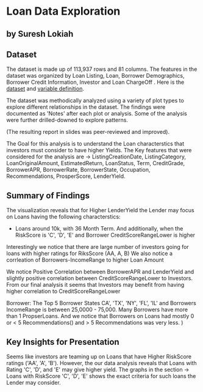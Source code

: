 # Loan Data Exploration

## by Suresh Lokiah

## Dataset

The dataset is made up of 113,937 rows and 81 columns. The features in the dataset was organized by Loan Listing, Loan, Borrower Demographics, Borrower Credit Information, Investor and Loan ChargeOff . Here is the [dataset](https://s3.amazonaws.com/udacity-hosted-downloads/ud651/prosperLoanData.csv) and [variable definition](https://docs.google.com/spreadsheets/d/1gDyi_L4UvIrLTEC6Wri5nbaMmkGmLQBk-Yx3z0XDEtI/edit#gid=0).  

The dataset was methodically analyzed using a variety of plot types to explore different relationships in the dataset. The findings were documented as 'Notes' after each plot or analysis. Some of the analysis were further drilled-downed to explore patterns.

(The resulting report in slides was peer-reviewed and improved).

The Goal for this analysis is to understand the Loan characterstics that investors must consider to have higher Yields. The Key features that were considered for the analysis are  -> ListingCreationDate, ListingCategory, LoanOriginalAmount, EstimatedReturn, LoanStatus, Term, CreditGrade, BorrowerAPR, BorrowerRate, BorrowerState, Occupation, Recommendations, ProsperScore, LenderYield.

## Summary of Findings

The visualization reveals that for Higher LenderYield the Lender may focus on Loans having the following characterstics:

* Loans around 10k, with 36 Month Term. And additionally, when the RiskScore is 'C', 'D', 'E' and Borrower CreditScoreRangeLower is higher

Interestingly we notice that there are large number of investors going for loans with higher ratings for RiksScore (AA, A, B)
We also notice a corrleation of  Borrowers-IncomeRange to higher Loan Amount

We notice Positive Correlation between BorrowerAPR and LenderYield and slightly positive correlation between CreditScoreRangeLower to  Investors. From our final analysis it seems that Investors may benefit from having higher correlation to CreditScoreRangeLower

Borrower:
The Top 5 Borrower States CA', 'TX', 'NY', 'FL', 'IL' and Borrowers IncomeRange is between 25,0000 - 75,000. Many Borrowers have more than 1 PropserLoans. And we notice that Borrowers on Loans had mostly 0 or < 5 Recommendations() and > 5 Recommendations was very less. )

## Key Insights for Presentation

Seems like investors are teaming up on Loans that have Higher RiskScore  ratings ('AA', 'A', 'B'). However, the our data analysis reveals that Loans with Rating 'C', 'D', and 'E' may give higher yield.  The graphs in the section -> Loans with RiskScore 'C', 'D', 'E'  shows the exact criteria for such loans the Lender may consider.
